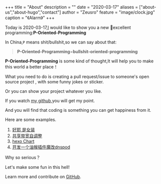 +++
title = "About"
description = ""
date = "2020-03-17"
aliases = ["about-us","about-hugo","contact"]
author = "Zeusro"
feature = "image/clock.jpg"
caption = "《Alarm》"
+++


Today is 2020-03-17,[I](https://github.com/zeusro) would like to show you a new excellent programming:**P-Oriented-Programming**

In China,`P` means shit/bullshit,so we can say about that:

> **P-Oriented-Programming**=**bullshit-oriented-programming**

**P-Oriented-Programming** is some kind of thought,It will help you to make this world a better place！

What you need to do is  creating a pull request/issue to someone's open source project , with some funny jokes or sticker.

Or you can show your project whatever you like.

If you watch [my github](https://github.com/pulls?q=is%3Apr+author%3Azeusro+archived%3Afalse+is%3Aclosed),you will get my point.

And you will find that coding is something you can get happiness from it.

Here are some examples.

1. [好耶 是女装](https://github.com/komeiji-satori/Dress)
1. [共享带宽自调整](https://github.com/zeusro/common-bandwidth-auto-switch)
1. [hexo Chart](https://github.com/cloudnativeapp/charts/pull/33)
1. [开发一个油猴插件魔改dnspod](https://www.zeusro.com/2019/07/05/mydnspod/)

Why so serious？

Let's make some fun in this hell!

Learn more and contribute on [GitHub](https://github.com/p-program).
